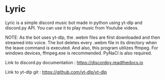 # Lyric

Lyric is a simple discord music bot made in python using yt-dlp and discord.py API. 
You can use it to play music from Youtube videos.

NOTE: As the bot uses yt-dlp, the .webm files are first downloaded and then streamed into voice. The bot deletes every .webm file in its directory when the leave command is executed. 
And also, this program utilizes ffmpeg. For windows devices, ffmpeg.exe is recommended. PyNaCl is also required.


Link to discord.py documentation : https://discordpy.readthedocs.io

Link to yt-dlp git : https://github.com/yt-dlp/yt-dlp
